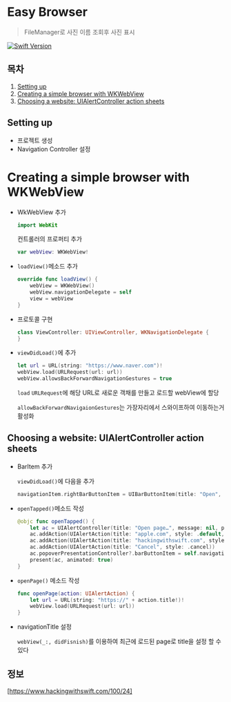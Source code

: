 # Easy Browser

> FileManager로 사진 이름 조회후 사진 표시

[![Swift Version][swift-image]][swift-url]

## 목차

1. [Setting up](#setting-up)
2. [Creating a simple browser with WKWebView](#creating-a-simple-browser-with-wkwebview)
3. [Choosing a website: UIAlertController action sheets](#choosing-a-website:-uialertcontroller-action-sheets)

## Setting up

- 프로젝트 생성
- Navigation Controller 설정

# Creating a simple browser with WKWebView

- WkWebView 추가

  ```swift
  import WebKit
  ```

  컨트롤러의 프로퍼티 추가

  ```swift
  var webView: WKWebView!
  ```

- `loadView()`메소드 추가

  ```swift
  override func loadView() {
      webView = WKWebView()
      webView.navigationDelegate = self
      view = webView
  }
  ```

- 프로토콜 구현

  ```swift
  class ViewController: UIViewController, WKNavigationDelegate {
  }
  ```

- `viewDidLoad()`에 추가

  ```swift
  let url = URL(string: "https://www.naver.com")!
  webView.load(URLRequest(url: url))
  webView.allowsBackForwardNavigationGestures = true
  ```

  `load` `URLRequest`에 해당 URL로 새로운 객채를 만들고 로드할 webView에 할당

  `allowBackForwardNavigaionGestures`는 가장자리에서 스와이프하여 이동하는거 활성화

##   Choosing a website: UIAlertController action sheets

- BarItem 추가

  `viewDidLoad()`에 다음을 추가

  ```swift
  navigationItem.rightBarButtonItem = UIBarButtonItem(title: "Open", style: .plain, target: self, action: #selector(openTapped))
  ```

- `openTapped()`메소드 작성

  ```swift
  @objc func openTapped() {
      let ac = UIAlertController(title: "Open page…", message: nil, preferredStyle: .actionSheet)
      ac.addAction(UIAlertAction(title: "apple.com", style: .default, handler: openPage))
      ac.addAction(UIAlertAction(title: "hackingwithswift.com", style: .default, handler: openPage))
      ac.addAction(UIAlertAction(title: "Cancel", style: .cancel))
      ac.popoverPresentationController?.barButtonItem = self.navigationItem.rightBarButtonItem
      present(ac, animated: true)
  }
  ```

- `openPage()` 메소드 작성

  ```swift
  func openPage(action: UIAlertAction) {
      let url = URL(string: "https://" + action.title!)!
      webView.load(URLRequest(url: url))
  }
  ```

- navigationTitle 설정

  `webView(_:, didFisnish)`를 이용하여 최근에 로드된 page로 title을 설정 할 수 있다

## 정보

[https://www.hackingwithswift.com/100/24]

[swift-image]:https://img.shields.io/badge/swift-5-orange.svg
[swift-url]:https://swift.org

